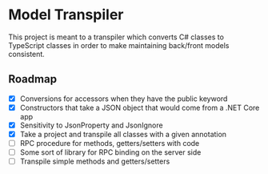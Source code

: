 # Model Transpiler
This project is meant to a transpiler which converts C#
classes to TypeScript classes in order to make maintaining
back/front models consistent.

## Roadmap
- [X] Conversions for accessors when they have the public keyword
- [X] Constructors that take a JSON object that would come from a .NET Core app
- [X] Sensitivity to JsonProperty and JsonIgnore
- [X] Take a project and transpile all classes with a given annotation
- [ ] RPC procedure for methods, getters/setters with code
- [ ] Some sort of library for RPC binding on the server side
- [ ] Transpile simple methods and getters/setters

